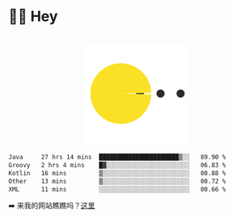 
# 👋🏻 Hey
<div align="center">
	<br>
	<img src="https://raw.githubusercontent.com/Aniket965/Aniket965/master/pacman.svg?sanitize=true" width="200" height="200">
	<br>
</div>

<!--START_SECTION:waka-->
```text
Java     27 hrs 14 mins  ██████████████████████▒░░   89.90 % 
Groovy   2 hrs 4 mins    █▓░░░░░░░░░░░░░░░░░░░░░░░   06.83 % 
Kotlin   16 mins         ▒░░░░░░░░░░░░░░░░░░░░░░░░   00.88 % 
Other    13 mins         ▒░░░░░░░░░░░░░░░░░░░░░░░░   00.72 % 
XML      11 mins         ░░░░░░░░░░░░░░░░░░░░░░░░░   00.66 % 
```
<!--END_SECTION:waka-->

 ➡️  来我的网站瞧瞧吗？[这里](https://www.shaolongfei.com)
